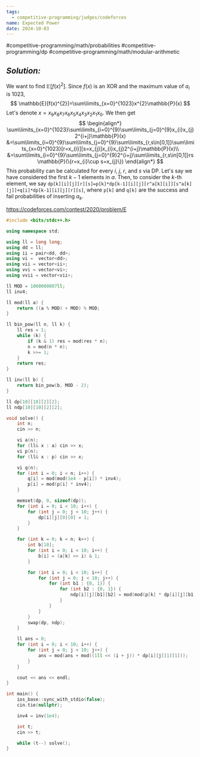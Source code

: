 ```yaml
---
tags:
  - competitive-programming/judges/codeforces
name: Expected Power
date: 2024-10-03
---
```

#competitive-programming/math/probabilities #competitive-programming/dp #competitive-programming/math/modular-arithmetic 
## _Solution:_
We want to find $\mathbb{E}[f(x)^{2}]$. Since $f(x)$ is an XOR and the maximum value of $a_{i}$ is 1023,
$$
\mathbb{E}[f(x)^{2}]=\sum\limits_{x=0}^{1023}x^{2}\mathbb{P}(x)
$$
Let's denote $x=x_{9}x_{8}x_{7}x_{6}x_{5}x_{4}x_{3}x_{2}x_{1}x_{0}$. We then get
$$
\begin{align*}
\sum\limits_{x=0}^{1023}\sum\limits_{i=0}^{9}\sum\limits_{j=0}^{9}x_{i}x_{j}2^{i+j}\mathbb{P}(x)
&=\sum\limits_{i=0}^{9}\sum\limits_{j=0}^{9}\sum\limits_{r,s\in[0,1]}\sum\limits_{x=0}^{1023}[r=x_{i}][s=x_{j}]x_{i}x_{j}2^{i+j}\mathbb{P}(x)\\
&=\sum\limits_{i=0}^{9}\sum\limits_{j=0}^{9}2^{i+j}\sum\limits_{r,s\in[0,1]}rs\mathbb{P}(\{r=x_{i}\cup s=x_{j}\})
\end{align*}
$$
This probability can be calculated for every $i$, $j$, $r$, and $s$ via DP. Let's say we have considered the first $k-1$ elements in $a$. Then, to consider the $k$-th element, we say `dp[k][i][j][r][s]=p[k]*dp[k-1][i][j][r^a[k][i]][s^a[k][j]]+q[i]*dp[k-1][i][j][r][s]`, where `p[k]` and `q[k]` are the success and fail probabilities of inserting $a_{k}$.

https://codeforces.com/contest/2020/problem/E
```cpp
#include <bits/stdc++.h>

using namespace std;

using ll = long long;
using dd = ll;
using ii = pair<dd, dd>;
using vi =  vector<dd>;
using vii = vector<ii>;
using vvi = vector<vi>;
using vvii = vector<vii>;

ll MOD = 1000000007ll;
ll inv4;

ll mod(ll a) {
    return ((a % MOD) + MOD) % MOD;
}

ll bin_pow(ll n, ll k) {
    ll res = 1;
    while (k) {
        if (k & 1) res = mod(res * n);
        n = mod(n * n);
        k >>= 1;
    }
    return res;
}

ll inv(ll b) {
    return bin_pow(b, MOD - 2);
}

ll dp[10][10][2][2];
ll ndp[10][10][2][2];

void solve() {
    int n;
    cin >> n;

    vi a(n);
    for (ll& x : a) cin >> x;
    vi p(n);
    for (ll& x : p) cin >> x;

    vi q(n);
    for (int i = 0; i < n; i++) {
        q[i] = mod(mod(1e4 - p[i]) * inv4);
        p[i] = mod(p[i] * inv4);
    }

    memset(dp, 0, sizeof(dp));
    for (int i = 0; i < 10; i++) {
        for (int j = 0; j < 10; j++) {
            dp[i][j][0][0] = 1;
        }
    }

    for (int k = 0; k < n; k++) {
        int b[10];
        for (int i = 0; i < 10; i++) {
            b[i] = (a[k] >> i) & 1;
        }

        for (int i = 0; i < 10; i++) {
            for (int j = 0; j < 10; j++) {
                for (int b1 : {0, 1}) {
                    for (int b2 : {0, 1}) {
                        ndp[i][j][b1][b2] = mod(mod(p[k] * dp[i][j][b1 ^ b[i]][b2 ^ b[j]]) + mod(q[k] * dp[i][j][b1][b2]));
                    }
                }
            }
        }
        swap(dp, ndp);
    }

    ll ans = 0;
    for (int i = 0; i < 10; i++) {
        for (int j = 0; j < 10; j++) {
            ans = mod(ans + mod((1ll << (i + j)) * dp[i][j][1][1]));
        }
    }

    cout << ans << endl;
}

int main() {
    ios_base::sync_with_stdio(false);
    cin.tie(nullptr);

    inv4 = inv(1e4);

    int t;
    cin >> t;

    while (t--) solve();
}
```
